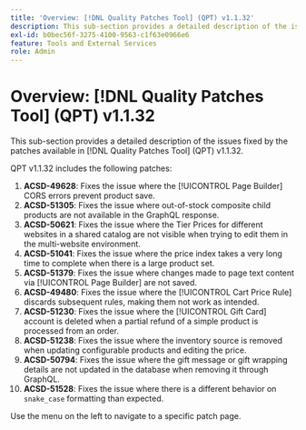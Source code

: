 ```yaml
---
title: 'Overview: [!DNL Quality Patches Tool] (QPT) v1.1.32'
description: This sub-section provides a detailed description of the issues fixed by the patches available in [!DNL Quality Patches Tool] (QPT) v1.1.32.
exl-id: b0bec56f-3275-4100-9563-c1f63e0966e6
feature: Tools and External Services
role: Admin
---
```

# Overview: [!DNL Quality Patches Tool] (QPT) v1.1.32

This sub-section provides a detailed description of the issues fixed by the patches available in [!DNL Quality Patches Tool] (QPT) v1.1.32.

QPT v1.1.32 includes the following patches:

1. **ACSD-49628**: Fixes the issue where the [!UICONTROL Page Builder] CORS errors prevent product save.
1. **ACSD-51305**: Fixes the issue where out-of-stock composite child products are not available in the GraphQL response.
1. **ACSD-50621**: Fixes the issue where the Tier Prices for different websites in a shared catalog are not visible when trying to edit them in the multi-website environment.
1. **ACSD-51041**: Fixes the issue where the price index takes a very long time to complete when there is a large product set.
1. **ACSD-51379**: Fixes the issue where changes made to page text content via [!UICONTROL Page Builder] are not saved.
1. **ACSD-49480**: Fixes the issue where the [!UICONTROL Cart Price Rule] discards subsequent rules, making them not work as intended.
1. **ACSD-51230**: Fixes the issue where the [!UICONTROL Gift Card] account is deleted when a partial refund of a simple product is processed from an order.
1. **ACSD-51238**: Fixes the issue where the inventory source is removed when updating configurable products and editing the price.
1. **ACSD-50794**: Fixes the issue where the gift message or gift wrapping details are not updated in the database when removing it through GraphQL.
1. **ACSD-51528**: Fixes the issue where there is a different behavior on `snake_case` formatting than expected.

Use the menu on the left to navigate to a specific patch page.
